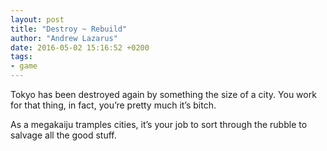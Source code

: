 ```yaml
---
layout: post
title: "Destroy ~ Rebuild"
author: "Andrew Lazarus"
date: 2016-05-02 15:16:52 +0200
tags:
- game
---
```



Tokyo has been destroyed again by something the size of a city. You work for that thing, in fact, you’re pretty much it’s bitch.

As a megakaiju tramples cities, it’s your job to sort through the rubble to salvage all the good stuff.